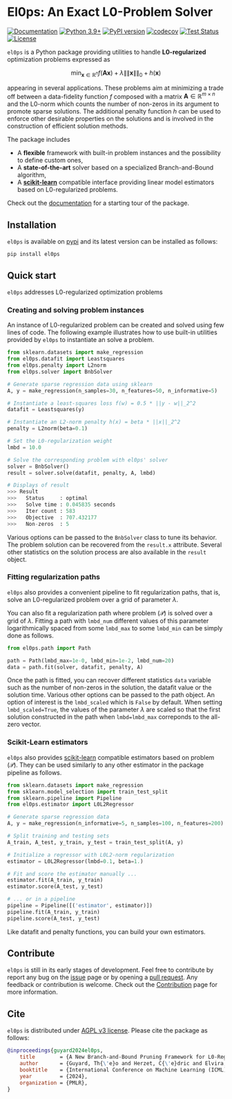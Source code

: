 El0ps: An Exact L0-Problem Solver
=====

[![Documentation](https://img.shields.io/badge/documentation-latest-blue)](https://theoguyard.github.io/El0ps/html/index.html)
[![Python 3.9+](https://img.shields.io/badge/python-3.9%2B-blue)](https://www.python.org/downloads/release/python-390/)
[![PyPI version](https://badge.fury.io/py/el0ps.svg)](https://pypi.org/project/el0ps/)
[![codecov](https://codecov.io/github/TheoGuyard/El0ps/graph/badge.svg?token=H2IA4O67X6)](https://codecov.io/github/TheoGuyard/El0ps)
[![Test Status](https://github.com/TheoGuyard/el0ps/actions/workflows/test.yml/badge.svg)](https://github.com/TheoGuyard/el0ps/actions/workflows/test.yml)
[![License](https://img.shields.io/badge/License-AGPL--v3-red.svg)](https://github.com/TheoGuyard/El0ps/blob/main/LICENSE)

``el0ps`` is a Python package providing utilities to handle **L0-regularized** optimization problems expressed as

$$\textstyle\min_{\mathbf{x} \in \mathbb{R}^{n}} f(\mathbf{A}\mathbf{x}) + \lambda\|\|\mathbf{x}\|\|_0 + h(\mathbf{x})$$

appearing in several applications.
These problems aim at minimizing a trade off between a data-fidelity function $f$ composed with a matrix $\mathbf{A} \in \mathbb{R}^{m \times n}$ and the L0-norm which counts the number of non-zeros in its argument to promote sparse solutions.
The additional penalty function $h$ can be used to enforce other desirable properties on the solutions and is involved in the construction of efficient solution methods.

The package includes
- A **flexible** framework with built-in problem instances and the possibility to define custom ones,
- A **state-of-the-art** solver based on a specialized Branch-and-Bound algorithm,
- A **[scikit-learn](https://scikit-learn.org>)** compatible interface providing linear model estimators based on L0-regularized problems.

Check out the [documentation](https://theoguyard.github.io/El0ps/html/index.html) for a starting tour of the package.

## Installation

`el0ps` is available on [pypi](https://pypi.org/project/el0ps) and its latest version can be installed as follows:


```shell
pip install el0ps
```

## Quick start

``el0ps`` addresses L0-regularized optimization problems 


### Creating and solving problem instances

An instance of L0-regularized problem can be created and solved using few lines of code.
The following example illustrates how to use built-in utilities provided by `el0ps` to instantiate an solve a problem.

```python
from sklearn.datasets import make_regression
from el0ps.datafit import Leastsquares
from el0ps.penalty import L2norm
from el0ps.solver import BnbSolver

# Generate sparse regression data using sklearn
A, y = make_regression(n_samples=30, n_features=50, n_informative=5)

# Instantiate a least-squares loss f(w) = 0.5 * ||y - w||_2^2
datafit = Leastsquares(y)

# Instantiate an L2-norm penalty h(x) = beta * ||x||_2^2
penalty = L2norm(beta=0.1)

# Set the L0-regularization weight
lmbd = 10.0

# Solve the corresponding problem with el0ps' solver
solver = BnbSolver()
result = solver.solve(datafit, penalty, A, lmbd)

# Displays of result
>>> Result
>>>   Status     : optimal
>>>   Solve time : 0.045835 seconds
>>>   Iter count : 583
>>>   Objective  : 707.432177
>>>   Non-zeros  : 5
```

Various options can be passed to the `BnbSolver` class to tune its behavior. The problem solution can be recovered from the `result.x` attribute. Several other statistics on the solution process are also available in the `result` object.

### Fitting regularization paths

`el0ps` also provides a convenient pipeline to fit regularization paths, that is, solve an L0-regularized problem over a grid of parameter $\lambda$.

You can also fit a regularization path where problem $(\mathcal{P})$ is solved over a grid of $\lambda$.
Fitting a path with `lmbd_num` different values of this parameter logarithmically spaced from some `lmbd_max` to some `lmbd_min` can be simply done as follows.


```python
from el0ps.path import Path

path = Path(lmbd_max=1e-0, lmbd_min=1e-2, lmbd_num=20)
data = path.fit(solver, datafit, penalty, A)
```

Once the path is fitted, you can recover different statistics `data` variable such as the number of non-zeros in the solution, the datafit value or the solution time.
Various other options can be passed to the path object.
An option of interest is the `lmbd_scaled` which is `False` by default.
When setting `lmbd_scaled=True`, the values of the parameter $\lambda$ are scaled so that the first solution constructed in the path when `lmbd=lmbd_max` correponds to the all-zero vector. 


### Scikit-Learn estimators

`el0ps` also provides [scikit-learn](https://scikit-learn.org>) compatible estimators based on problem $(\mathcal{P})$.
They can be used similarly to any other estimator in the package pipeline as follows.

```python
from sklearn.datasets import make_regression
from sklearn.model_selection import train_test_split
from sklearn.pipeline import Pipeline
from el0ps.estimator import L0L2Regressor

# Generate sparse regression data
A, y = make_regression(n_informative=5, n_samples=100, n_features=200)

# Split training and testing sets
A_train, A_test, y_train, y_test = train_test_split(A, y)

# Initialize a regressor with L0L2-norm regularization
estimator = L0L2Regressor(lmbd=0.1, beta=1.)

# Fit and score the estimator manually ...
estimator.fit(A_train, y_train)
estimator.score(A_test, y_test)

# ... or in a pipeline
pipeline = Pipeline([('estimator', estimator)])
pipeline.fit(A_train, y_train)
pipeline.score(A_test, y_test)
```

Like datafit and penalty functions, you can build your own estimators.

## Contribute

`el0ps` is still in its early stages of development.
Feel free to contribute by report any bug on the [issue](https://github.com/TheoGuyard/El0ps/issues) page or by opening a [pull request](https://github.com/TheoGuyard/El0ps/pulls).
Any feedback or contribution is welcome.
Check out the [Contribution](https://theoguyard.github.io/El0ps/html/contribute.html) page for more information.

## Cite

`el0ps` is distributed under
[AGPL v3 license](https://github.com/TheoGuyard/El0ps/blob/main/LICENSE).
Please cite the package as follows:

```bibtex
@inproceedings{guyard2024el0ps,
    title        = {A New Branch-and-Bound Pruning Framework for L0-Regularized Problems},
    author       = {Guyard, Th{\'e}o and Herzet, C{\'e}dric and Elvira, Cl{\'e}ment and Ayse-Nur Arslan},
    booktitle    = {International Conference on Machine Learning (ICML)},
    year         = {2024},
    organization = {PMLR},
}
```
